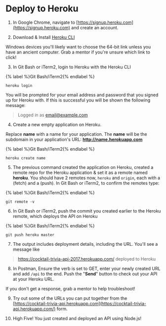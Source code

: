 # Deploy to Heroku

1. In Google Chrome, navigate to [https://signup.heroku.com](https://signup.heroku.com) and create an account.

2. Download & Install [Heroku CLI](https://devcenter.heroku.com/articles/heroku-cli)

  Windows devices you'll likely want to choose the 64-bit link unless you have an ancient computer.  Grab a mentor if you're unsure which link to click!

3. In Git Bash or iTerm2, login to Heroku with the Heroku CLI

  {% label %}Git Bash/iTerm2{% endlabel %}
  ```
  heroku login
  ```
  You will be prompted for your email address and password that you signed up for Heroku with. If this is successful you will be shown the following message: 
  
  > Logged in as email@example.com

4. Create a new empty application on Heroku.

  Replace **name** with a name for your application. The **name** will be the subdomain in your application's URL: **http://name.herokuapp.com**

  {% label %}Git Bash/iTerm2{% endlabel %}
  ```
  heroku create name
  ```

5. The previous command created the application on Heroku, created a remote repo for the Heroku application & set it as a remote named **heroku**. You should have 2 remotes now, `heroku` and `origin`, each with a (fetch) and a (push).  In Git Bash or iTerm2, to confirm the remotes type:

  {% label %}Git Bash/iTerm2{% endlabel %}
  ```
  git remote -v
  ```

6. In Git Bash or iTerm2, push the commit you created earlier to the Heroku remote, which deploys the API on Heroku

  {% label %}Git Bash/iTerm2{% endlabel %}
  ```
  git push heroku master
  ```

7. The output includes deployment details, including the URL. You'll see a message like

  >https://cocktail-trivia-api-2017.herokuapp.com/ deployed to Heroku

8. In Postman, Ensure the verb is set to GET, enter your newly created URL and add `/api` to the end.  Push the "**Send**" button to check out your API at your Heroku URL.

  If you don't get a response, grab a mentor to help troubleshoot!
  
9. Try out some of the URLs you can put together from the [https://cocktail-trivia-api.herokuapp.com](https://cocktail-trivia-api.herokuapp.com/) form.

10. High Five! You just created and deployed an API using Node.js! 

